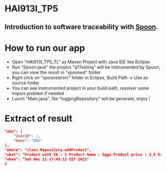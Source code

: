 # HAI913I_TP5


##	Introduction to software traceability with [Spoon](https://spoon.gforge.inria.fr/).


# How to run our app 

- Open "HAI913I_TP5_TL" as Maven Project with Java IDE like Eclipse
- Run "Spoon.java" the project "q1Testing" will be instrumented by Spoon, you can view the result in "spooned" folder
- Right click on "spooned/src" folder in Eclipse, Build Path -> Use as source folder
- You can see instrumented project in your build path, resolver some import problem if needed
- Lunch "Main.java", file "loggingRepository" will be generate, enjoy ! 

# Extract of result

```json
"who": {
    "UserID": 1,
    "Name": "DNS"
},
"where": "class Repository.addProduct",
"what": "Product with ID : 1 Product Name : Eggs Product price : 3.5 Expiration date : 25/11/2021",
"when": "Sat Dec 11 17:49:12 CET 2021"
}
```




